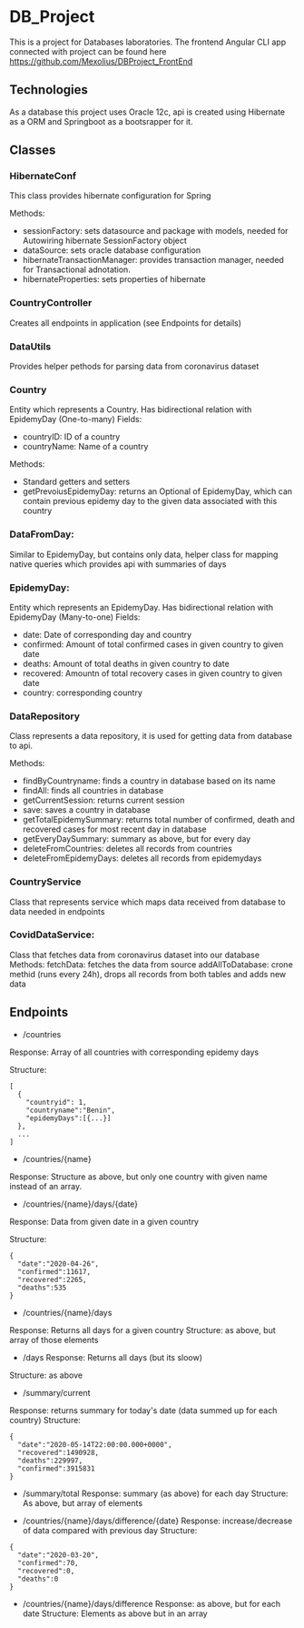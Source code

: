 # DB_Project

This is a project for Databases laboratories.
The frontend Angular CLI app connected with project can be found here
https://github.com/Mexolius/DBProject_FrontEnd

## Technologies

 As a database this project uses Oracle 12c, api is created using Hibernate as a ORM and Springboot as a bootsrapper for it. 

## Classes

### HibernateConf

This class provides hibernate configuration for Spring

Methods:

* sessionFactory: sets datasource and package with models, needed for Autowiring hibernate SessionFactory object
* dataSource: sets oracle database configuration
* hibernateTransactionManager: provides transaction manager, needed for Transactional adnotation.
* hibernateProperties: sets properties of hibernate

### CountryController

  Creates all endpoints in application (see Endpoints for details)

### DataUtils

  Provides helper pethods for parsing data from coronavirus dataset
  
### Country
  
  Entity which represents a Country. Has bidirectional relation with EpidemyDay (One-to-many)
  Fields: 
  * countryID: ID of a country
  * countryName: Name of a country
  
  Methods:
  * Standard getters and setters
  * getPrevoiusEpidemyDay: returns an Optional of EpidemyDay, which can contain previous epidemy day to the given data associated with       this country
  
### DataFromDay:
  
  Similar to EpidemyDay, but contains only data, helper class for mapping native queries which provides api with summaries of days
  
### EpidemyDay:
  
  Entity which represents an EpidemyDay. Has bidirectional relation with EpidemyDay (Many-to-one)
  Fields:
  * date: Date of corresponding day and country
  * confirmed: Amount of total confirmed cases in given country to given date 
  * deaths: Amount of total deaths in given country to date 
  * recovered: Amountn of total recovery cases in given country to given date
  * country: corresponding country
### DataRepository

  Class represents a data repository, it is used for getting data from database to api. 
  
  Methods:
  * findByCountryname: finds a country in database based on its name
  * findAll: finds all countries in database
  * getCurrentSession: returns current session
  * save: saves a country in database
  * getTotalEpidemySummary: returns total number of confirmed, death and recovered cases for most recent day in database
  * getEveryDaySummary: summary as above, but for every day
  * deleteFromCountries: deletes all records from countries
  * deleteFromEpidemyDays: deletes all records from epidemydays
  
 
### CountryService

  Class that represents service which maps data received from database to data needed in endpoints 

### CovidDataService:
  
  Class that fetches data from coronavirus dataset into our database
  Methods:
  fetchData: fetches the data from source
  addAllToDatabase: crone methid (runs every 24h), drops all records from both tables and adds new data

## Endpoints

* /countries

Response: Array of all countries with corresponding epidemy days

Structure:

```
[
  {
    "countryid": 1,
    "countryname":"Benin",
    "epidemyDays":[{...}]
  },
  ...
]

```

* /countries/{name}

Response: Structure as above, but only one country with given name instead of an array.

* /countries/{name}/days/{date}

Response: Data from given date in a given country

Structure:
```
{
  "date":"2020-04-26",
  "confirmed":11617,
  "recovered":2265,
  "deaths":535
}

```
* /countries/{name}/days

Response: Returns all days for a given country
Structure: as above, but array of those elements

* /days
Response: Returns all days (but its sloow)

Structure: as above

* /summary/current

Response: returns summary for today's date (data summed up for each country)
Structure:
```
{
  "date":"2020-05-14T22:00:00.000+0000",
  "recovered":1490928,
  "deaths":229997,
  "confirmed":3915831
}
```
* /summary/total
Response: summary (as above) for each day
Structure: As above, but array of elements

* /countries/{name}/days/difference/{date}
Response: increase/decrease of data compared with previous day
Structure:
```
{
  "date":"2020-03-20",
  "confirmed":70,
  "recovered":0,
  "deaths":0
}
```
* /countries/{name}/days/difference
Response: as above, but for each date 
Structure: Elements as above but in an array

